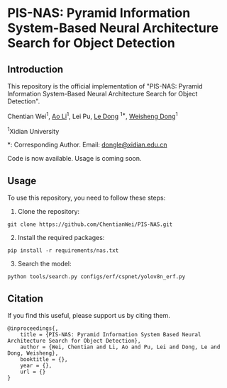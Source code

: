 # PIS-NAS: Pyramid Information System-Based Neural Architecture Search for Object Detection

## Introduction
This repository is the official implementation  of "PIS-NAS: Pyramid Information System-Based Neural Architecture Search for Object Detection". 

Chentian Wei<sup>1</sup>, [Ao Li](https://liaosite.github.io/)<sup>1</sup>, Lei Pu, [Le Dong](https://faculty.xidian.edu.cn/DL4/zh_CN/index/430205/list/index.htm) <sup>1\*</sup>, [Weisheng Dong](https://see.xidian.edu.cn/faculty/wsdong/)<sup>1</sup>

<sup>1</sup>Xidian University

*: Corresponding Author. Email: dongle@xidian.edu.cn

Code is now available. Usage is coming soon.
## Usage
To use this repository, you need to follow these steps:

1. Clone the repository:
```
git clone https://github.com/ChentianWei/PIS-NAS.git
```

2. Install the required packages:
```
pip install -r requirements/nas.txt
```

3. Search the model:
```
python tools/search.py configs/erf/cspnet/yolov8n_erf.py
```

## Citation
If you find this useful, please support us by citing them.
```
@inproceedings{,
	title = {PIS-NAS: Pyramid Information System Based Neural Architecture Search for Object Detection},
	author = {Wei, Chentian and Li, Ao and Pu, Lei and Dong, Le and Dong, Weisheng},
	booktitle = {},
	year = {},
	url = {}
}
```